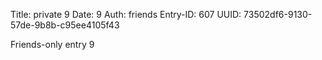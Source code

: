 Title: private 9
Date: 9
Auth: friends
Entry-ID: 607
UUID: 73502df6-9130-57de-9b8b-c95ee4105f43

Friends-only entry 9
